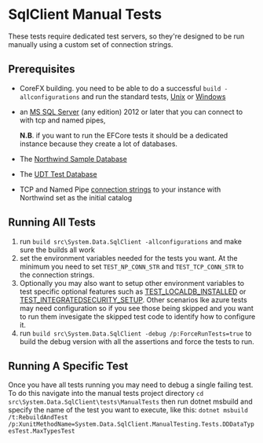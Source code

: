 # SqlClient Manual Tests

These tests require dedicated test servers, so they're designed to be run manually using a custom set of connection strings. 

## Prerequisites

- CoreFX building. you need to be able to do a successful `build -allconfigurations` and run the standard tests, [Unix](https://github.com/dotnet/corefx/blob/master/Documentation/building/cross-platform-testing.md) or [Windows](https://github.com/dotnet/corefx/blob/master/Documentation/building/windows-instructions.md)

- an [MS SQL Server](https://www.microsoft.com/en-us/sql-server/sql-server-editions-express) (any edition) 2012 or later that you can connect to with tcp and named pipes, 

  **N.B**. if you want to run the EFCore tests it should be a dedicated instance because they create a lot of databases.

- The  [Northwind Sample Database](https://msdn.microsoft.com/en-us/library/mt710790.aspx)

- The [UDT Test Database](https://github.com/dotnet/corefx/tree/master/src/System.Data.SqlClient/tests/ManualTests/createUdtTestDb_corefx.sql) 

- TCP and Named Pipe [connection strings](https://msdn.microsoft.com/en-us/library/system.data.sqlclient.sqlconnection.connectionstring.aspx) to your instance with Northwind set as the initial catalog



## Running All Tests

1. run `build src\System.Data.SqlClient -allconfigurations` and make sure the builds all work
2. set the environment variables needed for the tests you want. At the minimum you need to set
    `TEST_NP_CONN_STR` and `TEST_TCP_CONN_STR` to the connection strings. 
3. Optionally you may also want to setup other environment variables to test specific optional features such as [TEST_LOCALDB_INSTALLED](https://github.com/dotnet/corefx/blob/8f7b490ca874ee2a9f11f0163412f7c95811298b/src/System.Data.SqlClient/tests/ManualTests/DataCommon/DataTestUtility.cs#L96) or [TEST_INTEGRATEDSECURITY_SETUP](https://github.com/dotnet/corefx/blob/8f7b490ca874ee2a9f11f0163412f7c95811298b/src/System.Data.SqlClient/tests/ManualTests/DataCommon/DataTestUtility.cs#L98). Other scenarios lke azure tests may need configuration so if you see those being skipped and you want to run them invesigate the skipped test code to identify how to configure it.
4. run `build src\System.Data.SqlClient -debug /p:ForceRunTests=true` to build the debug version with all the assertions and force the tests to run.

## Running A Specific Test

Once you have all tests running you may need to debug a single failing test. To do this navigate into the manual tests project directory `cd src\System.Data.SqlClient\tests\ManualTests` then run dotnet msbuild and specify the name of the test you want to execute, like this:
 `dotnet msbuild /t:RebuildAndTest /p:XunitMethodName=System.Data.SqlClient.ManualTesting.Tests.DDDataTypesTest.MaxTypesTest`
